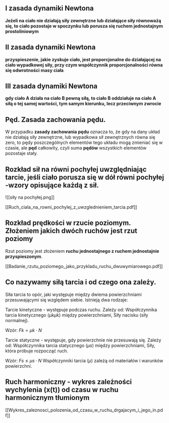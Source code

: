 ## I zasada dynamiki Newtona

**Jeżeli na ciało nie działają siły zewnętrzne lub działające siły równoważą się, to ciało pozostaje w spoczynku lub porusza się ruchem jednostajnym prostoliniowym**

## II zasada dynamiki Newtona
**przyspieszenie, jakie zyskuje ciało, jest proporcjonalne do działającej na ciało wypadkowej siły, przy czym współczynnik proporcjonalności równa się odwrotności masy ciała**
## III zasada dynamiki Newtona
**gdy ciało A działa na ciało B pewną siłą, to ciało B oddziałuje na ciało A siłą o tej samej wartości, tym samym kierunku, lecz przeciwnym zwrocie**
## Pęd. Zasada zachowania pędu.
W przypadku **zasady zachowania pędu** oznacza to, że gdy na dany układ nie działają siły zewnętrzne, lub wypadkowa sił zewnętrznych równa się zero, to pędy poszczególnych elementów tego układu mogą zmieniać się w czasie, ale **pęd** całkowity, czyli suma **pędów** wszystkich elementów pozostaje stały.
## Rozkład sił na równi pochyłej uwzględniając tarcie, jeśli ciało porusza się w dół równi pochyłej -wzory opisujące każdą z sił. 

![[siły na pochyłej.png]]

[[Ruch_ciala_na_rowni_pochylej_z_uwzglednieniem_tarcia.pdf]]

## Rozkład prędkości w rzucie poziomym. Złożeniem jakich dwóch ruchów jest rzut poziomy

Rzut poziomy jest złożeniem **ruchu jednostajnego z ruchem jednostajnie przyspieszonym**.

[[Badanie_rzutu_poziomego_jako_przykladu_ruchu_dwuwymiarowego.pdf]]

## Co nazywamy siłą tarcia i od czego ona zależy.

Siła tarcia to opór, jaki występuje między dwiema powierzchniami przesuwającymi się względem siebie. Istnieją dwa rodzaje:

Tarcie kinetyczne - występuje podczas ruchu. Zależy od:
Współczynnika tarcia kinetycznego (μkμk​) między powierzchniami,
Siły nacisku (siły normalnej).

Wzór: $Fk=μk⋅N$

Tarcie statyczne - występuje, gdy powierzchnie nie przesuwają się. Zależy od:
Współczynnika tarcia statycznego ($μs$​) między powierzchniami,
Siły, która próbuje rozpocząć ruch.

Wzór: $Fs≤μs⋅N$
Współczynniki tarcia ($μ$) zależą od materiałów i warunków powierzchni.

## Ruch harmoniczny - wykres zależności wychylenia (x(t)) od czasu w ruchu harmonicznym tłumionym
[[Wykres_zaleznosci_polozenia_od_czasu_w_ruchu_drgajacym_i_jego_in.pdf]]

